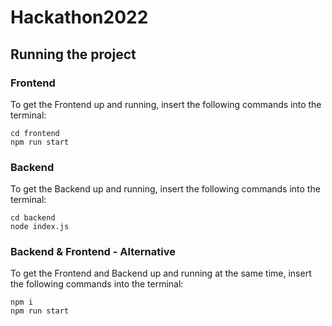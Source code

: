 # Hackathon2022

## Running the project 

### Frontend
To get the Frontend up and running, insert the following commands into the terminal:

```
cd frontend
npm run start
```

### Backend
To get the Backend up and running, insert the following commands into the terminal:

```
cd backend
node index.js
```
### Backend & Frontend - Alternative
To get the Frontend and Backend up and running at the same time, insert the following commands into the terminal:

```
npm i 
npm run start
```